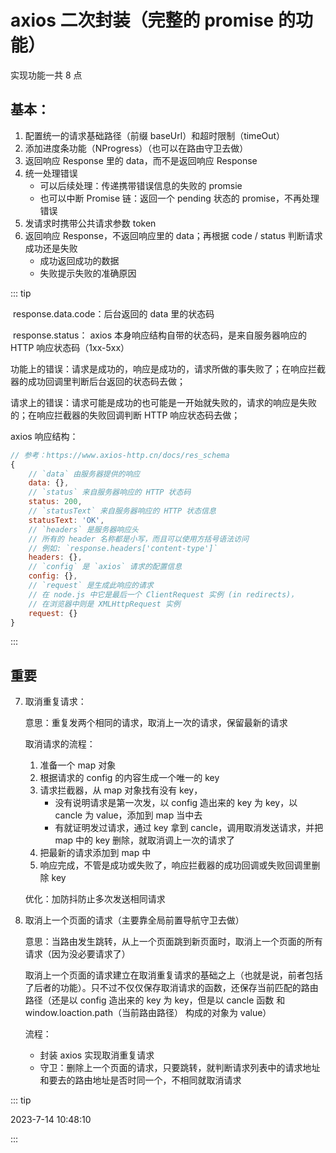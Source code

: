 # axios 二次封装（完整的 promise 的功能）

实现功能一共 8 点

## 基本：

1. 配置统一的请求基础路径（前缀 baseUrl）和超时限制（timeOut）
2. 添加进度条功能（NProgress）（也可以在路由守卫去做）
3. 返回响应 Response 里的 data，而不是返回响应 Response
4. 统一处理错误
    - 可以后续处理：传递携带错误信息的失败的 promsie
    - 也可以中断 Promise 链：返回一个 pending 状态的 promise，不再处理错误
5. 发请求时携带公共请求参数 token
6. 返回响应 Response，不返回响应里的 data；再根据 code / status 判断请求成功还是失败
    - 成功返回成功的数据
    - 失败提示失败的准确原因

::: tip

​    response.data.code：后台返回的 data 里的状态码

​    response.status： axios 本身响应结构自带的状态码，是来自服务器响应的 HTTP 响应状态码（1xx-5xx）

​    功能上的错误：请求是成功的，响应是成功的，请求所做的事失败了；在响应拦截器的成功回调里判断后台返回的状态码去做；

​    请求上的错误：请求可能是成功的也可能是一开始就失败的，请求的响应是失败的；在响应拦截器的失败回调判断 HTTP 响应状态码去做；

axios 响应结构：

```js
// 参考：https://www.axios-http.cn/docs/res_schema
{
    // `data` 由服务器提供的响应
    data: {},
    // `status` 来自服务器响应的 HTTP 状态码
    status: 200,
    // `statusText` 来自服务器响应的 HTTP 状态信息
    statusText: 'OK',
    // `headers` 是服务器响应头
    // 所有的 header 名称都是小写，而且可以使用方括号语法访问
    // 例如: `response.headers['content-type']`
    headers: {},
    // `config` 是 `axios` 请求的配置信息
    config: {},
    // `request` 是生成此响应的请求
    // 在 node.js 中它是最后一个 ClientRequest 实例 (in redirects)，
    // 在浏览器中则是 XMLHttpRequest 实例
    request: {}
}
```

:::

## 重要

7. 取消重复请求：

   意思：重复发两个相同的请求，取消上一次的请求，保留最新的请求

   取消请求的流程：

   1. 准备一个 map 对象
   2. 根据请求的 config 的内容生成一个唯一的 key
   3. 请求拦截器，从 map 对象找有没有 key，
      - 没有说明请求是第一次发，以 config 造出来的 key 为 key，以 cancle 为 value，添加到 map 当中去
      - 有就证明发过请求，通过 key 拿到 cancle，调用取消发送请求，并把 map 中的 key 删除，就取消调上一次的请求了
   4. 把最新的请求添加到 map 中
   5. 响应完成，不管是成功或失败了，响应拦截器的成功回调或失败回调里删除 key

   优化：加防抖防止多次发送相同请求

8. 取消上一个页面的请求（主要靠全局前置导航守卫去做）

    意思：当路由发生跳转，从上一个页面跳到新页面时，取消上一个页面的所有请求（因为没必要请求了）

    取消上一个页面的请求建立在取消重复请求的基础之上（也就是说，前者包括了后者的功能）。只不过不仅仅保存取消请求的函数，还保存当前匹配的路由路径（还是以 config 造出来的 key 为 key，但是以 cancle 函数 和 window.loaction.path（当前路由路径） 构成的对象为 value）

    流程：
    - 封装 axios 实现取消重复请求
    - 守卫：删除上一个页面的请求，只要跳转，就判断请求列表中的请求地址和要去的路由地址是否时同一个，不相同就取消请求

::: tip

2023-7-14 10:48:10

:::